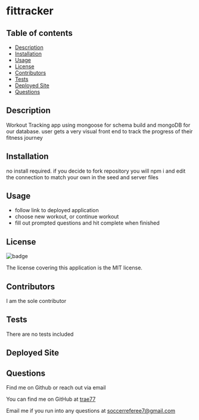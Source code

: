 # fittracker

## Table of contents
  - [Description](#description)
  - [Installation](#installation)
  - [Usage](#usage)
  - [License](#license)
  - [Contributors](#contributors)
  - [Tests](#tests)
  - [Deployed Site](#deployed-site)
  - [Questions](#questions)

  ## Description
  Workout Tracking app using mongoose for schema build and mongoDB for our database. user gets a very visual front end to track the progress of their fitness journey 

  ## Installation
  no install required. if you decide to fork repository you will npm i and edit the connection to match your own in the seed and server files


  ## Usage
  * follow link to deployed application
  * choose new workout, or continue workout
  * fill out prompted questions and hit complete when finished

  ## License
  ![badge](https://img.shields.io/badge/license-MIT-blue)

  The license covering this application is the MIT license.

  ## Contributors
  I am the sole contributor

  ## Tests
  There are no tests included

  ## Deployed Site
  

  ## Questions
  Find me on Github or reach out via email

  You can find me on GitHub at [trae77](https://github.com/trae77)

  Email me if you run into any questions at soccerreferee7@gmail.com
 
